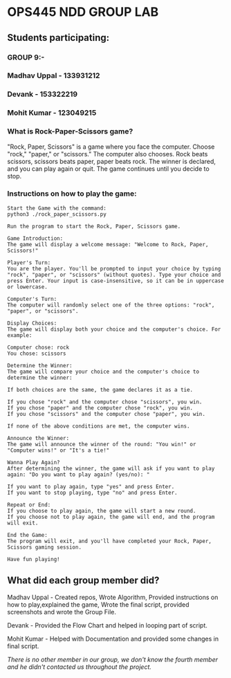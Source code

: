 # OPS445 NDD GROUP LAB

## Students participating:

### GROUP 9:-
### Madhav Uppal - 133931212
### Devank - 153322219
### Mohit Kumar - 123049215

### What is Rock-Paper-Scissors game?
"Rock, Paper, Scissors" is a game where you face the computer. Choose "rock," "paper," or "scissors." The computer also chooses. Rock beats scissors, scissors beats paper, paper beats rock. The winner is declared, and you can play again or quit. The game continues until you decide to stop.

### Instructions on how to play the game:
```
Start the Game with the command:
python3 ./rock_paper_scissors.py

Run the program to start the Rock, Paper, Scissors game.

Game Introduction:
The game will display a welcome message: "Welcome to Rock, Paper, Scissors!"

Player's Turn:
You are the player. You'll be prompted to input your choice by typing "rock", "paper", or "scissors" (without quotes). Type your choice and press Enter. Your input is case-insensitive, so it can be in uppercase or lowercase.

Computer's Turn:
The computer will randomly select one of the three options: "rock", "paper", or "scissors".

Display Choices:
The game will display both your choice and the computer's choice. For example:

Computer chose: rock
You chose: scissors

Determine the Winner:
The game will compare your choice and the computer's choice to determine the winner:

If both choices are the same, the game declares it as a tie.

If you chose "rock" and the computer chose "scissors", you win.
If you chose "paper" and the computer chose "rock", you win.
If you chose "scissors" and the computer chose "paper", you win.

If none of the above conditions are met, the computer wins.

Announce the Winner:
The game will announce the winner of the round: "You win!" or "Computer wins!" or "It's a tie!"

Wanna Play Again?
After determining the winner, the game will ask if you want to play again: "Do you want to play again? (yes/no): "

If you want to play again, type "yes" and press Enter.
If you want to stop playing, type "no" and press Enter.

Repeat or End:
If you choose to play again, the game will start a new round.
If you choose not to play again, the game will end, and the program will exit.

End the Game:
The program will exit, and you'll have completed your Rock, Paper, Scissors gaming session.

Have fun playing!
```
## What did each group member did?
Madhav Uppal - Created repos, Wrote Algorithm, Provided instructions on how to play,explained the game, Wrote the final script, provided screenshots and wrote the Group File.

Devank - Provided the Flow Chart and helped in looping part of script.

Mohit Kumar - Helped with Documentation and provided some changes in final script.

*There is no other member in our group, we don't know the fourth member and he didn't contacted us throughout the project.* 
